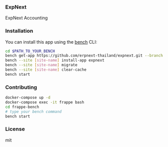 ### ExpNext

ExpNext Accounting

### Installation

You can install this app using the [bench](https://github.com/frappe/bench) CLI:

```bash
cd $PATH_TO_YOUR_BENCH
bench get-app https://github.com/erpnext-thailand/expnext.git --branch develop
bench --site [site-name] install-app expnext
bench --site [site-name] migrate
bench --site [site-name] clear-cache
bench start
```

### Contributing

```bash
docker-compose up -d
docker-compose exec -it frappe bash
cd frappe-bench
# type your bench command
bench start
```
### License

mit
